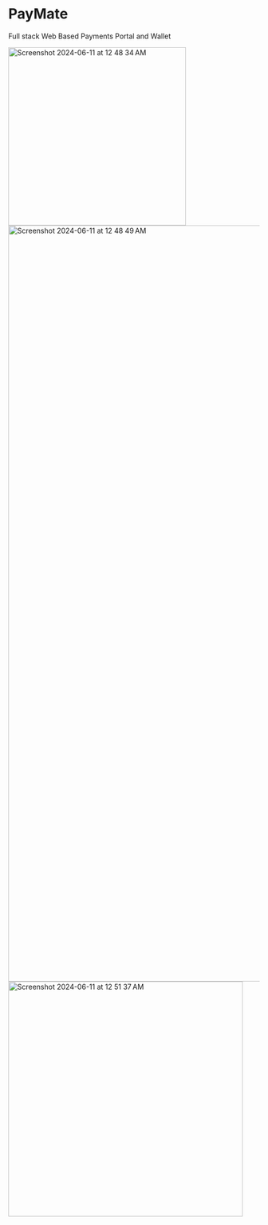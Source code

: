 # PayMate
Full stack Web Based Payments Portal and  Wallet

<img width="356" alt="Screenshot 2024-06-11 at 12 48 34 AM" src="https://github.com/Naivedya-Rai/PayMate/assets/122347651/82e1dd22-6864-41ad-8207-e4709454dada">
<img width="1512" alt="Screenshot 2024-06-11 at 12 48 49 AM" src="https://github.com/Naivedya-Rai/PayMate/assets/122347651/8286011e-f3ad-4980-a702-5cffc8bd35b9">
<img width="470" alt="Screenshot 2024-06-11 at 12 51 37 AM" src="https://github.com/Naivedya-Rai/PayMate/assets/122347651/5cf600b6-24ac-4640-8e3c-a7a1934c70ab">
